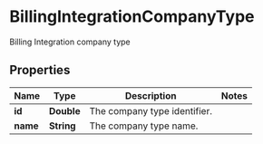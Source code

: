 

# BillingIntegrationCompanyType

Billing Integration company type

## Properties

| Name | Type | Description | Notes |
|------------ | ------------- | ------------- | -------------|
|**id** | **Double** | The company type identifier. |  |
|**name** | **String** | The company type name. |  |



